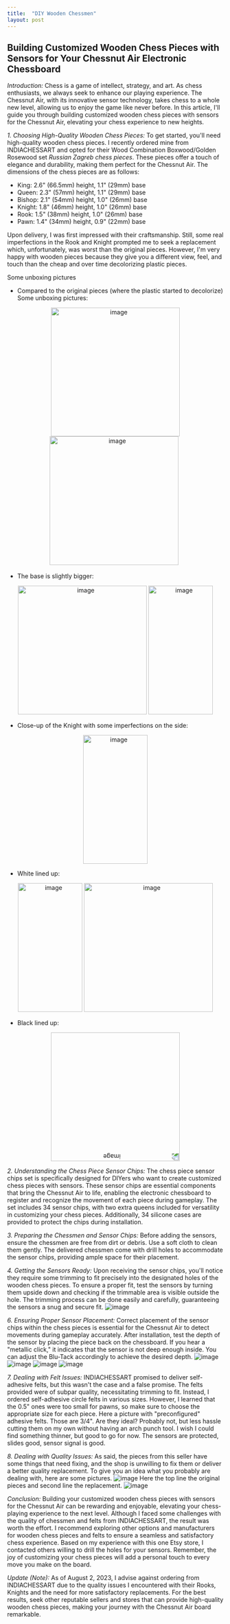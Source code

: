 ```yaml
---
title:  "DIY Wooden Chessmen"
layout: post
---
```


## Building Customized Wooden Chess Pieces with Sensors for Your Chessnut Air Electronic Chessboard

*Introduction:*
Chess is a game of intellect, strategy, and art. As chess enthusiasts, we always seek to enhance our playing experience. The Chessnut Air, with its innovative sensor technology, takes chess to a whole new level, allowing us to enjoy the game like never before. In this article, I'll guide you through building customized wooden chess pieces with sensors for the Chessnut Air, elevating your chess experience to new heights.

*1. Choosing High-Quality Wooden Chess Pieces:*
To get started, you'll need high-quality wooden chess pieces. I recently ordered mine from INDIACHESSART and opted for their Wood Combination Boxwood/Golden Rosewood set *Russian Zagreb chess pieces*. These pieces offer a touch of elegance and durability, making them perfect for the Chessnut Air. The dimensions of the chess pieces are as follows:

- King: 2.6" (66.5mm) height, 1.1" (29mm) base
- Queen: 2.3" (57mm) height, 1.1" (29mm) base
- Bishop: 2.1" (54mm) height, 1.0" (26mm) base
- Knight: 1.8" (46mm) height, 1.0" (26mm) base
- Rook: 1.5" (38mm) height, 1.0" (26mm) base
- Pawn: 1.4" (34mm) height, 0.9" (22mm) base

Upon delivery, I was first impressed with their craftsmanship. Still, some real imperfections in the Rook and Knight prompted me to seek a replacement which, unfortunately, was worst than the original pieces.
However, I'm very happy with wooden pieces because they give you a different view, feel, and touch than the cheap and over time decolorizing plastic pieces.

Some unboxing pictures
- Compared to the original pieces (where the plastic started to decolorize)
Some unboxing pictures:

<div style="text-align: center;">
  <img src="https://github.com/Egbert-Azure/egbert-azure.Github.io/assets/55332675/eb7a94e3-e3fe-40bf-9121-b8b9fb7be07c" alt="image" width="300">
  <img src="https://github.com/Egbert-Azure/egbert-azure.Github.io/assets/55332675/1327331c-b5e0-4739-809a-1292e034ea6c" alt="image" width="300">
  <img src="https://github.com/Egbert-Azure/egbert-azure.Github.io/assets/55332675/13485982-4743-412c-b108-b9916fccb8af" alt="image" width="3o0">
</div>

- The base is slightly bigger:

<div style="text-align: center;">
  <img src="https://github.com/Egbert-Azure/egbert-azure.Github.io/assets/55332675/5b20f5b3-4578-4c28-b576-474600637a41" alt="image" width="300">
  <img src="https://github.com/Egbert-Azure/egbert-azure.Github.io/assets/55332675/b0ccbe79-ae0c-4018-9224-40e19e56c126" alt="image" width="150" height="300">
</div>

- Close-up of the Knight with some imperfections on the side:

<div style="text-align: center;">
  <img src="https://github.com/Egbert-Azure/egbert-azure.Github.io/assets/55332675/68081eb5-bb96-48fe-b0e3-7d90f4e7b85a" alt="image" width="150" height="300">
</div>

- White lined up:

<div style="text-align: center;">
  <img src="https://github.com/Egbert-Azure/egbert-azure.Github.io/assets/55332675/4ad22af4-9263-436e-af67-61aabbffbee0" alt="image" width="150" height="300">
  <img src="https://github.com/Egbert-Azure/egbert-azure.Github.io/assets/55332675/8d60cd91-82ef-4499-a599-692b0fa98ece" alt="image" width="300">
</div>

- Black lined up:

<div style="text-align: center;">
  <img src="https://github.com/Egbert-Azure/egbert-azure.Github.io/assets/55332675/4eb30a6e-d3d3-46a4-b480-4db0b0cbada0" alt="image" width="300" style="transform: rotate(-180deg);">
</div>


*2. Understanding the Chess Piece Sensor Chips:*
The chess piece sensor chips set is specifically designed for DIYers who want to create customized chess pieces with sensors. These sensor chips are essential components that bring the Chessnut Air to life, enabling the electronic chessboard to register and recognize the movement of each piece during gameplay. The set includes 34 sensor chips, with two extra queens included for versatility in customizing your chess pieces. Additionally, 34 silicone cases are provided to protect the chips during installation.

*3. Preparing the Chessmen and Sensor Chips:*
Before adding the sensors, ensure the chessmen are free from dirt or debris. Use a soft cloth to clean them gently. The delivered chessmen come with drill holes to accommodate the sensor chips, providing ample space for their placement.

*4. Getting the Sensors Ready:*
Upon receiving the sensor chips, you'll notice they require some trimming to fit precisely into the designated holes of the wooden chess pieces. To ensure a proper fit, test the sensors by turning them upside down and checking if the trimmable area is visible outside the hole. The trimming process can be done easily and carefully, guaranteeing the sensors a snug and secure fit.
![image](https://github.com/Egbert-Azure/egbert-azure.Github.io/assets/55332675/b7bb9a8c-6fe7-493f-9d82-610f6195c4c5)

*6. Ensuring Proper Sensor Placement:*
Correct placement of the sensor chips within the chess pieces is essential for the Chessnut Air to detect movements during gameplay accurately. After installation, test the depth of the sensor by placing the piece back on the chessboard. If you hear a "metallic click," it indicates that the sensor is not deep enough inside. You can adjust the Blu-Tack accordingly to achieve the desired depth.
![image](https://github.com/Egbert-Azure/egbert-azure.Github.io/assets/55332675/266c8abe-aa9b-42c9-8ddb-3e24053d0e70)
![image](https://github.com/Egbert-Azure/egbert-azure.Github.io/assets/55332675/694a9aa4-aa03-489c-bbad-c2d31c660d45)
![image](https://github.com/Egbert-Azure/egbert-azure.Github.io/assets/55332675/0d9d196e-ac6b-45d3-bf43-7ad15baab842)
![image](https://github.com/Egbert-Azure/egbert-azure.Github.io/assets/55332675/6326fbbd-8ade-4242-8730-a337aa5fdf6a)

*7. Dealing with Felt Issues:*
INDIACHESSART promised to deliver self-adhesive felts, but this wasn't the case and a false promise. The felts provided were of subpar quality, necessitating trimming to fit. Instead, I ordered self-adhesive circle felts in various sizes. However, I learned that the 0.5" ones were too small for pawns, so make sure to choose the appropriate size for each piece.
Here a picture with "preconfigured" adhesive felts. Those are 3/4". Are they ideal? Probably not, but less hassle cutting them on my own without having an arch punch tool. I wish I could find something thinner, but good to go for now. The sensors are protected, slides good, sensor signal is good.

 *8. Dealing with Quality Issues:*
As said, the pieces from this seller have some things that need fixing, and the shop is unwilling to fix them or deliver a better quality replacement. To give you an idea what you probably are dealing with, here are some pictures.
![image](https://github.com/Egbert-Azure/egbert-azure.Github.io/assets/55332675/c1aad92b-70fd-4c11-a52c-8b9042c016bd)
Here the top line the original pieces and second line the replacement.
![image](https://github.com/Egbert-Azure/egbert-azure.Github.io/assets/55332675/f9c3df53-f298-4d37-b5d7-13cc6566aa59)

*Conclusion:*
Building your customized wooden chess pieces with sensors for the Chessnut Air can be rewarding and enjoyable, elevating your chess-playing experience to the next level. Although I faced some challenges with the quality of chessmen and felts from INDIACHESSART, the result was worth the effort. I recommend exploring other options and manufacturers for wooden chess pieces and felts to ensure a seamless and satisfactory chess experience. Based on my experience with this one Etsy store, I contacted others willing to drill the holes for your sensors. Remember, the joy of customizing your chess pieces will add a personal touch to every move you make on the board.

*Update (Note):*
As of August 2, 2023, I advise against ordering from INDIACHESSART due to the quality issues I encountered with their Rooks, Knights and the need for more satisfactory replacements. For the best results, seek other reputable sellers and stores that can provide high-quality wooden chess pieces, making your journey with the Chessnut Air board remarkable.
